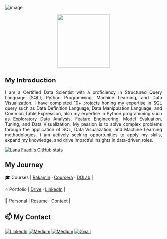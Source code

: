 ![image](https://github.com/lanafuadi/lanafuadi/assets/128001293/bb537780-4d95-4d9f-ad4c-5cf4597f8771) <p img align="center">
  <img src="https://github.com/TheDudeThatCode/TheDudeThatCode/blob/master/Assets/Developer.gif" width="170px"> 

## My Introduction
  
<p align="justify">
  I am a Certified Data Scientist with a proficiency in Structured Query Language (SQL), Python Programming, Machine Learning, and Data Visualization. I have completed 10+ projects honing my expertise in SQL query such as Data Definition Language, Data Manipulation Language, and Common Table Expression, also my expertise in Python programming such as Exploratory Data Analysis, Feature Engineering, Model Evaluation, Tuning, and Data Visualization. My passion is to solve complex problems through the application of SQL, Data Visualization, and Machine Learning methodologies. I am actively seeking opportunities to apply my skills, expand my knowledge, and drive impactful insights in data-driven roles.
</p>


[![Lana Fuadi's GitHub stats](https://github-readme-stats.vercel.app/api?username=lanafuadi&count_private=true&hide_rank=true&border_color=006db0)](https://github.com/anuraghazra/github-readme-stats)

 
 
 ## My Journey


🎓 Courses                | [Rakamin](https://www.rakamin.com/career-bootcamp/data-science) · [Coursera](https://www.coursera.org/account/accomplishments/verify/E4LCUFKJTWAL) · [DQLab](https://dqlab.id/) |

⭐ Portfolio              | [Drive](https://drive.google.com/drive/folders/1SiNqfhg1KZYBZdYawz3-7HEkePAYlKaB) · [LinkedIn](https://www.linkedin.com/in/lanafuadi/details/projects/) |

📝 Personal               | [Resume](https://drive.google.com/drive/folders/1Q0okfH2PGaiOadct0kL9J58CmVVI8_zG) · [Contact](mailto:lanafuadi@gmail.com) | 





## 📫 My Contact

<p>
  <a href="https://www.linkedin.com/in/lanafuadi/" target="_blank"><img alt="LinkedIn" src="https://img.shields.io/badge/linkedin-%230077B5.svg?&style=for-the-badge&logo=linkedin&logoColor=white" /></a>
   <a href="https://www.kaggle.com/lanafuadi" target="_blank"><img alt="Medium" src="https://img.shields.io/badge/Kaggle-2C8EBB?&style=for-the-badge&logo=kaggle&logoColor=white" /></a>
   <a href="https://medium.com/@lanafuadi" target="_blank"><img alt="Medium" src="https://img.shields.io/badge/medium-%2312100E.svg?&style=for-the-badge&logo=medium&logoColor=white" /></a>
   <a href="mailto:lanafuadi@gmail.com" target="_blank"><img alt="Gmail" src="https://img.shields.io/badge/gmail-D14836?&style=for-the-badge&logo=gmail&logoColor=white"/></a>
</p>

